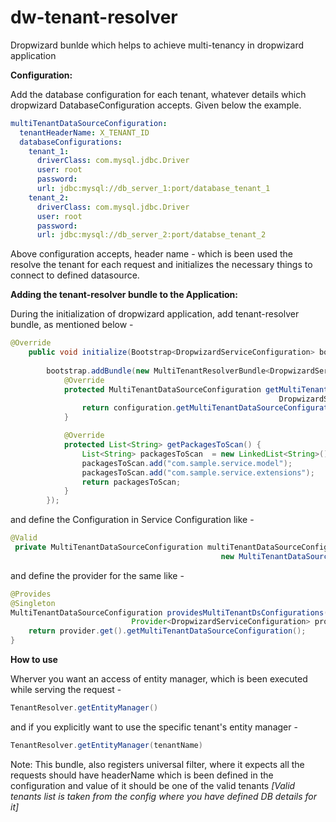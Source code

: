 # dw-tenant-resolver
Dropwizard bunlde which helps to achieve multi-tenancy in dropwizard application

<b>Configuration:</b>

  Add the database configuration for each tenant, whatever details which dropwizard DatabaseConfiguration accepts.
  Given below the example.
  
```yaml
multiTenantDataSourceConfiguration:
  tenantHeaderName: X_TENANT_ID
  databaseConfigurations:
    tenant_1:
      driverClass: com.mysql.jdbc.Driver
      user: root
      password:
      url: jdbc:mysql://db_server_1:port/database_tenant_1
    tenant_2:
      driverClass: com.mysql.jdbc.Driver
      user: root
      password:
      url: jdbc:mysql://db_server_2:port/databse_tenant_2
```  
Above configuration accepts, header name - which is been used the resolve the tenant for each request and initializes
the necessary things to connect to defined datasource.

<b>Adding the tenant-resolver bundle to the Application:</b>

During the initialization of dropwizard application, add tenant-resolver bundle, as mentioned below - 

```java
@Override
    public void initialize(Bootstrap<DropwizardServiceConfiguration> bootstrap) {
        
        bootstrap.addBundle(new MultiTenantResolverBundle<DropwizardServiceConfiguration>() {
            @Override
            protected MultiTenantDataSourceConfiguration getMultiTenantDataSourceConfiguration(
                                                            DropwizardServiceConfiguration configuration) {
                return configuration.getMultiTenantDataSourceConfiguration();
            }

            @Override
            protected List<String> getPackagesToScan() {
                List<String> packagesToScan  = new LinkedList<String>();
                packagesToScan.add("com.sample.service.model");
                packagesToScan.add("com.sample.service.extensions");
                return packagesToScan;
            }
        });
```
 and define the Configuration in Service Configuration like -
 
 ```java
 @Valid
  private MultiTenantDataSourceConfiguration multiTenantDataSourceConfiguration = 
                                                new MultiTenantDataSourceConfiguration();
```
 
 and define the provider for the same like -
 
 ```java
 @Provides
 @Singleton
 MultiTenantDataSourceConfiguration providesMultiTenantDsConfigurations(
                            Provider<DropwizardServiceConfiguration> provider) {
     return provider.get().getMultiTenantDataSourceConfiguration();
 }
 ```
 
<b> How to use </b>

Wherver you want an access of entity manager, which is been executed while serving the request - 
```java
TenantResolver.getEntityManager()
```
and if you explicitly want to use the specific tenant's entity manager - 

```java
TenantResolver.getEntityManager(tenantName)
```
Note: This bundle, also registers universal filter, where it expects all the requests should have headerName
which is been defined in the configuration and value of it should be one of the valid tenants <i>[Valid tenants list
is taken from the config where you have defined DB details for it]</i>
